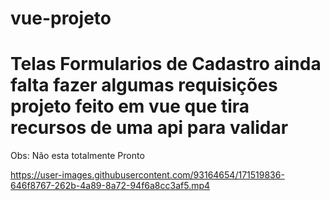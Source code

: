 # vue-projeto 

<h1> Telas Formularios de Cadastro ainda falta fazer algumas requisições projeto feito em vue que tira recursos de uma api para validar </h1>
<p> Obs: Não esta totalmente Pronto</p> 



https://user-images.githubusercontent.com/93164654/171519836-646f8767-262b-4a89-8a72-94f6a8cc3af5.mp4

